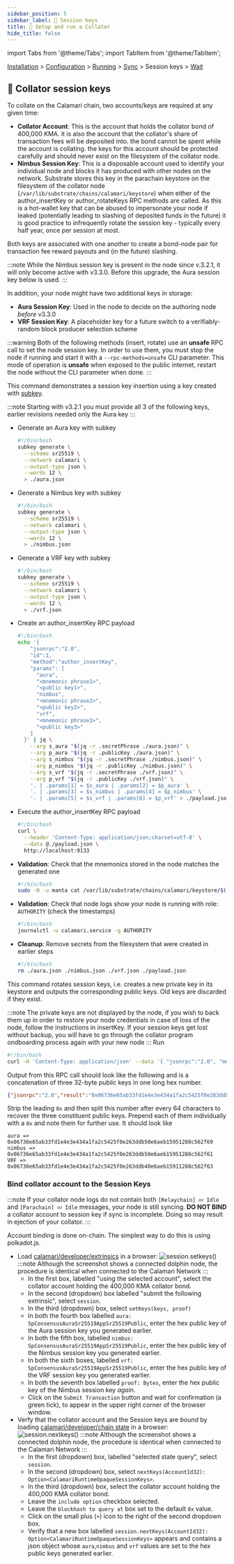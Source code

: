 ```yaml
---
sidebar_position: 5
sidebar_label: 🔑 Session keys
title: 🚄 Setup and run a Collator
hide_title: false
---
```


import Tabs from '@theme/Tabs';
import TabItem from '@theme/TabItem';

[Installation](installation) > [Configuration](configuration) > [Running](running) > [Sync](sync) > Session keys > [Wait](wait)

## 🔑 Collator session keys

To collate on the Calamari chain, two accounts/keys are required at any given time:
- **Collator Account**: This is the account that holds the collator bond of 400,000 KMA. it is also the account that the collator's share of transaction fees will be deposited into. the bond cannot be spent while the account is collating. the keys for this account should be protected carefully and should never exist on the filesystem of the collator node.
- **Nimbus Session Key**: This is a disposable account used to identify your individual node and blocks it has produced with other nodes on the network.  Substrate stores this key in the parachain keystore on the filesystem of the collator node (`/var/lib/substrate/chains/calamari/keystore`) when either of the author_insertKey or author_rotateKeys RPC methods are called. As this is a hot-wallet key that can be abused to impersonate your node if leaked (potentially leading to slashing of deposited funds in the future) it is good practice to infrequently rotate the session key - typically every half year, once per session at most.

Both keys are associated with one another to create a bond-node pair for transaction fee reward payouts and (in the future) slashing.

:::note
While the Nimbus session key is present in the node since v.3.2.1, it will only become active with v3.3.0. Before this upgrade, the Aura session key below is used.
:::

In addition, your node might have two additional keys in storage:
- **Aura Session Key**: Used in the node to decide on the authoring node *before* v3.3.0
- **VRF Session Key**: A placeholder key for a future switch to a verifiably-random block producer selection scheme

:::warning
Both of the following methods (insert, rotate) use an **unsafe** RPC call to set the node session key.
In order to use them, you must stop the node if running and start it with a `--rpc-methods=unsafe` CLI parameter.
This mode of operation is **unsafe** when exposed to the public internet, restart the node without the CLI parameter when done.
:::

<Tabs groupId="keys">
<TabItem value="insert" label="insertKey">

This command demonstrates a session key insertion using a key created with [subkey](https://docs.substrate.io/v3/tools/subkey).

:::note
Starting with v3.2.1 you must provide all 3 of the following keys, earlier revisions needed only the Aura key
:::

- Generate an Aura key with subkey
  ```bash
  #!/bin/bash
  subkey generate \
    --scheme sr25519 \
    --network calamari \
    --output-type json \
    --words 12 \
    > ./aura.json
  ```
- Generate a Nimbus key with subkey
  ```bash
  #!/bin/bash
  subkey generate \
    --scheme sr25519 \
    --network calamari \
    --output-type json \
    --words 12 \
    > ./nimbus.json
  ```
- Generate a VRF key with subkey
  ```bash
  #!/bin/bash
  subkey generate \
    --scheme sr25519 \
    --network calamari \
    --output-type json \
    --words 12 \
    > ./vrf.json
  ```
- Create an author_insertKey RPC payload
  ```bash
  #!/bin/bash
  echo '{
      "jsonrpc":"2.0",
      "id":1,
      "method":"author_insertKey",
      "params": [
        "aura",
        "<mnemonic phrase1>",
        "<public key1>",
        "nimbus",
        "<mnemonic phrase2>",
        "<public key2>",
        "vrf",
        "<mnemonic phrase3>",
        "<public key3>"
      ]
    }' | jq \
      --arg s_aura "$(jq -r .secretPhrase ./aura.json)" \
      --arg p_aura "$(jq -r .publicKey ./aura.json)" \
      --arg s_nimbus "$(jq -r .secretPhrase ./nimbus.json)" \
      --arg p_nimbus "$(jq -r .publicKey ./nimbus.json)" \
      --arg s_vrf "$(jq -r .secretPhrase ./vrf.json)" \
      --arg p_vrf "$(jq -r .publicKey ./vrf.json)" \
      '. | .params[1] = $s_aura | .params[2] = $p_aura' \
      '. | .params[3] = $s_nimbus | .params[4] = $p_nimbus' \
      '. | .params[5] = $s_vrf | .params[6] = $p_vrf' > ./payload.json
  ```
- Execute the author_insertKey RPC payload
  ```bash
  #!/bin/bash
  curl \
    --header 'Content-Type: application/json;charset=utf-8' \
    --data @./payload.json \
    http://localhost:9133
  ```
- **Validation**: Check that the mnemonics stored in the node matches the generated one
  ```bash
  #!/bin/bash
  sudo -H -u manta cat /var/lib/substrate/chains/calamari/keystore/$(sudo -H -u manta ls /var/lib/substrate/chains/calamari/keystore/)
  ```
- **Validation**: Check that node logs show your node is running with role: `AUTHORITY` (check the timestamps)
  ```bash
  #!/bin/bash
  journalctl -u calamari.service -g AUTHORITY
  ```
- **Cleanup**: Remove secrets from the filesystem that were created in earlier steps
  ```bash
  #!/bin/bash
  rm ./aura.json ./nimbus.json ./vrf.json ./payload.json
  ```

</TabItem>
<TabItem value="rotate" label="rotateKeys">

This command rotates session keys, i.e. creates a new private key in its keystore and outputs the corresponding public keys.
Old keys are discarded if they exist. 

:::note
The private keys are not displayed by the node, if you wish to back them up in order to restore your node credentials in case of loss of the node, follow the instructions in insertKey. If your session keys get lost without backup, you will have to go through the collator program ondboarding process again with your new node
:::
Run
```bash
#!/bin/bash
curl -H 'Content-Type: application/json' --data '{ "jsonrpc":"2.0", "method":"author_rotateKeys", "id":1 }' http://localhost:9933
```
Output from this RPC call should look like the following and is a concatenation of three 32-byte *public* keys in one long hex number.
```json
{"jsonrpc":"2.0","result":"0x06736e65ab33fd1e4e3e434a1fa2c5425f0e263ddb50e6aeb15951288c562f6906736e65ab33fd1e4e3e434a1fa2c5425f0e263ddb50e6aeb15951288c562f6106736e65ab33fd1e4e3e434a1fa2c5425f0e263ddb40e6aeb15911288c562f63","id":1}
```
Strip the leading `0x` and then split this number after every 64 characters to recover the three constituent public keys.
Prepend each of them individually with a `0x` and note them for further use. It should look like
```
aura => 0x06736e65ab33fd1e4e3e434a1fa2c5425f0e263ddb50e6aeb15951288c562f69
nimbus => 0x06736e65ab33fd1e4e3e434a1fa2c5425f0e263ddb50e6aeb15951288c562f61
VRF => 0x06736e65ab33fd1e4e3e434a1fa2c5425f0e263ddb40e6aeb15911288c562f63
```
</TabItem>
</Tabs>

### Bind collator account to the Session Keys

:::note
If your collator node logs do not contain both `[Relaychain] 💤 Idle` and `[Parachain] 💤 Idle` messages, your node is still syncing. **DO NOT BIND** a collator account to session key if sync is incomplete. Doing so may result in ejection of your collator.
:::

Account binding is done on-chain. The simplest way to do this is using polkadot.js.
- Load [calamari/developer/extrinsics](https://polkadot.js.org/apps/?rpc=wss%3A%2F%2Fws.calamari.systems%2F#/extrinsics) in a browser:
  ![session.setkeys()](/img/collator-program/session.setkeys.png)
:::note
Although the screenshot shows a connected dolphin node, the procedure is identical when connected to the Calamari Network
:::
   - In the first box, labelled "using the selected account", select the collator account holding the 400,000 KMA collator bond.
   - In the second (dropdown) box labelled "submit the following extrinsic", select `session`.
   - In the third (dropdown) box, select `setKeys(keys, proof)`
   - In both the fourth box labelled `aura: SpConsensusAuraSr25519AppSr25519Public`, enter the hex public key of the Aura session key you generated earlier.
   - In both the fifth box, labelled `nimbus: SpConsensusAuraSr25519AppSr25519Public`, enter the hex public key of the Nimbus session key you generated earlier.
   - In both the sixth boxes, labelled `vrf: SpConsensusAuraSr25519AppSr25519Public`, enter the hex public key of the VRF session key you generated earlier.
   - In both the seventh box labelled `proof: Bytes`, enter the hex public key of the Nimbus session key *again*.
   - Click on the `Submit Transaction` button and wait for confirmation (a green tick), to appear in the upper right corner of the browser window.
- Verfy that the collator account and the Session keys are *bound* by loading [calamari/developer/chain state](https://polkadot.js.org/apps/?rpc=wss%3A%2F%2Fws.calamari.systems%2F#/chainstate) in a browser:
  ![session.nextkeys()](/img/collator-program/session.nextkeys.png)
:::note
Although the screenshot shows a connected dolphin node, the procedure is identical when connected to the Calamari Network
:::
   - In the first (dropdown) box, labelled "selected state query", select `session`.
   - In the second (dropdown) box, select `nextKeys(AccountId32): Option<CalamariRuntimeOpaqueSessionKeys>`.
   - In the third (dropdown) box, select the collator account holding the 400,000 KMA collator bond.
   - Leave the `include option` checkbox selected.
   - Leave the `blockhash to query at` box set to the default `0x` value.
   - Click on the small plus (`+`) icon to the right of the second dropdown box.
   - Verify that a new box labelled `session.nextKeys(AccountId32): Option<CalamariRuntimeOpaqueSessionKeys>` appears and contains a json object whose `aura`,`nimbus` and `vrf` values are set to the hex public keys generated earlier.
